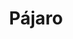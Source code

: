 ---
title: Pájaro
date: 
draft: false

# descripcion
description : Dije de plata 925

materials: Plata 925

color: Plateado

dimensions: 2,2cm largo

code: 02-14-0666

type: "Dijes"

categories: []

price: $2.650,00

price_eftvo: $2.250,00

# Images
# first image will be shown in the product page
images:
  # - image: "images/path_to_image"
  # La ubicacion de las imagenes es imagenes/Dijes/Dijes.Plata/02-14-0666-pajaro
  - image: "./images/dijes/plata/02-14-0666.JPG"
---